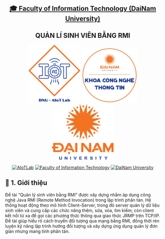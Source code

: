 <h2 align="center">
    <a href="https://dainam.edu.vn/vi/khoa-cong-nghe-thong-tin">
    🎓 Faculty of Information Technology (DaiNam University)
    </a>
</h2>
<h2 align="center">
   QUẢN LÍ SINH VIÊN BẰNG RMI
</h2>
<div align="center">
    <p align="center">
        <img src="docs/aiotlab_logo.png" alt="AIoTLab Logo" width="170"/>
        <img src="docs/fitdnu_logo.png" alt="AIoTLab Logo" width="180"/>
        <img src="docs/dnu_logo.png" alt="DaiNam University Logo" width="200"/>
    </p>

[![AIoTLab](https://img.shields.io/badge/AIoTLab-green?style=for-the-badge)](https://www.facebook.com/DNUAIoTLab)
[![Faculty of Information Technology](https://img.shields.io/badge/Faculty%20of%20Information%20Technology-blue?style=for-the-badge)](https://dainam.edu.vn/vi/khoa-cong-nghe-thong-tin)
[![DaiNam University](https://img.shields.io/badge/DaiNam%20University-orange?style=for-the-badge)](https://dainam.edu.vn)

</div>

## 📖 1. Giới thiệu
Đề tài “Quản lý sinh viên bằng RMI” được xây dựng nhằm áp dụng công nghệ Java RMI (Remote Method Invocation) trong lập trình phân tán. Hệ thống hoạt động theo mô hình Client–Server, trong đó server quản lý dữ liệu sinh viên và cung cấp các chức năng thêm, sửa, xóa, tìm kiếm; còn client kết nối từ xa để gọi các phương thức thông qua giao thức JRMP trên TCP/IP. Đề tài giúp hiểu rõ cách truyền đối tượng qua mạng bằng RMI, đồng thời rèn luyện kỹ năng lập trình hướng đối tượng và xây dựng ứng dụng quản lý đơn giản nhưng mang tính phân tán.
